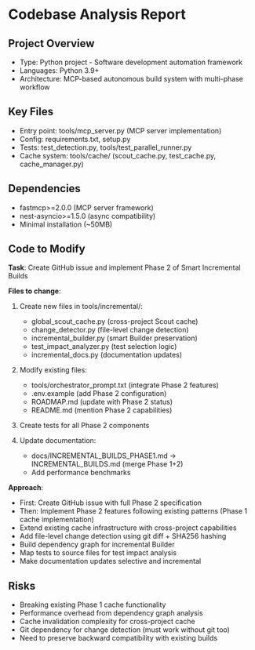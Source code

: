 # Codebase Analysis Report

## Project Overview
- Type: Python project - Software development automation framework
- Languages: Python 3.9+
- Architecture: MCP-based autonomous build system with multi-phase workflow

## Key Files
- Entry point: tools/mcp_server.py (MCP server implementation)
- Config: requirements.txt, setup.py
- Tests: test_detection.py, tools/test_parallel_runner.py
- Cache system: tools/cache/ (scout_cache.py, test_cache.py, cache_manager.py)

## Dependencies
- fastmcp>=2.0.0 (MCP server framework)
- nest-asyncio>=1.5.0 (async compatibility)
- Minimal installation (~50MB)

## Code to Modify
**Task**: Create GitHub issue and implement Phase 2 of Smart Incremental Builds

**Files to change**:
1. Create new files in tools/incremental/:
   - global_scout_cache.py (cross-project Scout cache)
   - change_detector.py (file-level change detection)
   - incremental_builder.py (smart Builder preservation)
   - test_impact_analyzer.py (test selection logic)
   - incremental_docs.py (documentation updates)

2. Modify existing files:
   - tools/orchestrator_prompt.txt (integrate Phase 2 features)
   - .env.example (add Phase 2 configuration)
   - ROADMAP.md (update with Phase 2 status)
   - README.md (mention Phase 2 capabilities)

3. Create tests for all Phase 2 components

4. Update documentation:
   - docs/INCREMENTAL_BUILDS_PHASE1.md → INCREMENTAL_BUILDS.md (merge Phase 1+2)
   - Add performance benchmarks

**Approach**: 
- First: Create GitHub issue with full Phase 2 specification
- Then: Implement Phase 2 features following existing patterns (Phase 1 cache implementation)
- Extend existing cache infrastructure with cross-project capabilities
- Add file-level change detection using git diff + SHA256 hashing
- Build dependency graph for incremental Builder
- Map tests to source files for test impact analysis
- Make documentation updates selective and incremental

## Risks
- Breaking existing Phase 1 cache functionality
- Performance overhead from dependency graph analysis
- Cache invalidation complexity for cross-project cache
- Git dependency for change detection (must work without git too)
- Need to preserve backward compatibility with existing builds
